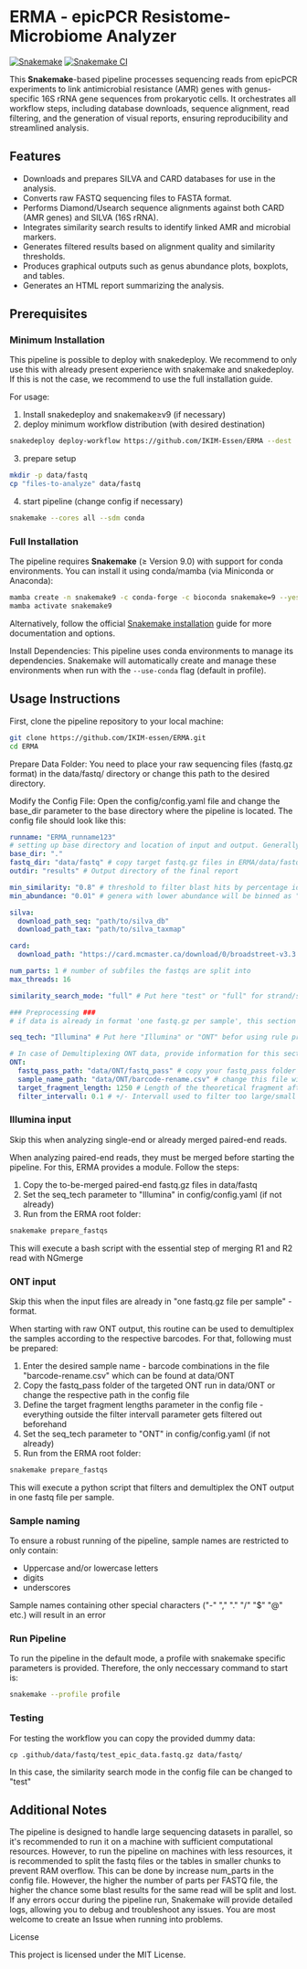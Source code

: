 # ERMA - epicPCR Resistome-Microbiome Analyzer

[![Snakemake](https://img.shields.io/badge/snakemake-≥9.0-brightgreen.svg)](https://snakemake.bitbucket.io)
[![Snakemake CI](https://github.com/IKIM-Essen/ERMA/actions/workflows/snakemake-ci.yml/badge.svg)](https://github.com/IKIM-Essen/ERMA/actions/workflows/snakemake-ci.yml)

This **Snakemake**-based pipeline processes sequencing reads from epicPCR experiments to link antimicrobial resistance (AMR) genes with genus-specific 16S rRNA gene sequences from prokaryotic cells. It orchestrates all workflow steps, including database downloads, sequence alignment, read filtering, and the generation of visual reports, ensuring reproducibility and streamlined analysis.

## Features
- Downloads and prepares SILVA and CARD databases for use in the analysis.
- Converts raw FASTQ sequencing files to FASTA format.
- Performs Diamond/Usearch sequence alignments against both CARD (AMR genes) and SILVA (16S rRNA).
- Integrates similarity search results to identify linked AMR and microbial markers.
- Generates filtered results based on alignment quality and similarity thresholds.
- Produces graphical outputs such as genus abundance plots, boxplots, and tables.
- Generates an HTML report summarizing the analysis.

## Prerequisites

### Minimum Installation

This pipeline is possible to deploy with snakedeploy. We recommend to only use this with already present experience with snakemake and snakedeploy. If this is not the case, we recommend to use the full installation guide.

For usage:
1. Install snakedeploy and snakemake≥v9 (if necessary)
2. deploy minimum workflow distribution (with desired destination)
```bash
snakedeploy deploy-workflow https://github.com/IKIM-Essen/ERMA --dest . --branch snakedeploy
```
3. prepare setup
```bash
mkdir -p data/fastq
cp "files-to-analyze" data/fastq
```
4. start pipeline (change config if necessary)
```bash
snakemake --cores all --sdm conda
```

### Full Installation
The pipeline requires **Snakemake** (≥ Version 9.0) with support for conda environments. You can install it using conda/mamba (via Miniconda or Anaconda):

```bash
mamba create -n snakemake9 -c conda-forge -c bioconda snakemake=9 --yes
mamba activate snakemake9
```

Alternatively, follow the official [Snakemake installation](https://snakemake.readthedocs.io/en/stable/getting_started/installation.html) guide for more documentation and options.

Install Dependencies: This pipeline uses conda environments to manage its dependencies. Snakemake will automatically create and manage these environments when run with the `--use-conda` flag (default in profile).

## Usage Instructions

First, clone the pipeline repository to your local machine:

```bash
git clone https://github.com/IKIM-essen/ERMA.git
cd ERMA
```
Prepare Data Folder: You need to place your raw sequencing files (fastq.gz format) in the data/fastq/ directory or change this path to the desired directory.

Modify the Config File: Open the config/config.yaml file and change the base_dir parameter to the base directory where the pipeline is located. The config file should look like this:

```yaml
runname: "ERMA_runname123"
# setting up base directory and location of input and output. Generally, no changes needed here.
base_dir: "."
fastq_dir: "data/fastq" # copy target fastq.gz files in ERMA/data/fastq or change this path
outdir: "results" # Output directory of the final report

min_similarity: "0.8" # threshold to filter blast hits by percentage identity
min_abundance: "0.01" # genera with lower abundance will be binned as "Other" in stacked bar abundance plot

silva:
  download_path_seq: "path/to/silva_db"
  download_path_tax: "path/to/silva_taxmap"

card:
  download_path: "https://card.mcmaster.ca/download/0/broadstreet-v3.3.0.tar.bz2"

num_parts: 1 # number of subfiles the fastqs are split into
max_threads: 16 

similarity_search_mode: "full" # Put here "test" or "full" for strand/s to be included in the similarity search

### Preprocessing ###
# if data is already in format 'one fastq.gz per sample', this section can be ignored

seq_tech: "Illumina" # Put here "Illumina" or "ONT" befor using rule prepare_fastqs

# In case of Demultiplexing ONT data, provide information for this section
ONT:
  fastq_pass_path: "data/ONT/fastq_pass" # copy your fastq_pass folder here
  sample_name_path: "data/ONT/barcode-rename.csv" # change this file with your barcode-sample name combinations
  target_fragment_length: 1250 # Length of the theoretical fragment after nested PCR
  filter_intervall: 0.1 # +/- Intervall used to filter too large/small fragments; 0.1 filters in a +/- 10% intervall
```

### Illumina input

Skip this when analyzing single-end or already merged paired-end reads.

When analyzing paired-end reads, they must be merged before starting the pipeline. For this, ERMA provides a module. Follow the steps:

1. Copy the to-be-merged paired-end fastq.gz files in data/fastq
2. Set the seq_tech parameter to "Illumina" in config/config.yaml (if not already)
3. Run from the ERMA root folder:

```bash
snakemake prepare_fastqs
```

This will execute a bash script with the essential step of merging R1 and R2 read with NGmerge

### ONT input

Skip this when the input files are already in "one fastq.gz file per sample" - format.

When starting with raw ONT output, this routine can be used to demultiplex the samples according to the respective barcodes. For that, following must be prepared:

1. Enter the desired sample name - barcode combinations in the file "barcode-rename.csv" which can be found at data/ONT
2. Copy the fastq_pass folder of the targeted ONT run in data/ONT or change the respective path in the config file
3. Define the target fragment lengths parameter in the config file - everything outside the filter intervall parameter gets filtered out beforehand
4. Set the seq_tech parameter to "ONT" in config/config.yaml (if not already)
5. Run from the ERMA root folder:

```bash
snakemake prepare_fastqs
```

This will execute a python script that filters and demultiplex the ONT output in one fastq file per sample.

### Sample naming

To ensure a robust running of the pipeline, sample names are restricted to only contain:
- Uppercase and/or lowercase letters
- digits 
- underscores

Sample names containing other special characters ("-" "," "." "/" "$" "@" etc.) will result in an error

### Run Pipeline

To run the pipeline in the default mode, a profile with snakemake specific parameters is provided. Therefore, the only neccessary command to start is:

```bash
snakemake --profile profile
```

### Testing

For testing the workflow you can copy the provided dummy data:

```
cp .github/data/fastq/test_epic_data.fastq.gz data/fastq/
```

In this case, the similarity search mode in the config file can be changed to "test"

## Additional Notes

The pipeline is designed to handle large sequencing datasets in parallel, so it's recommended to run it on a machine with sufficient computational resources. However, to run the pipeline on machines with less resources, it is recommended to split the fastq files or the tables in smaller chunks to prevent RAM  overflow. This can be done by increase num_parts in the config file. However, the higher the number of parts per FASTQ file, the higher the chance some blast results for the same read will be split and lost.
If any errors occur during the pipeline run, Snakemake will provide detailed logs, allowing you to debug and troubleshoot any issues. You are most welcome to create an Issue when running into problems.

License

This project is licensed under the MIT License.
